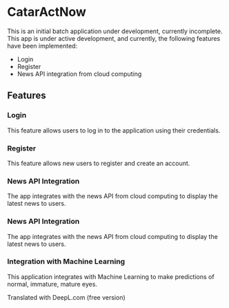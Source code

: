 # CatarActNow

This is an initial batch application under development, currently incomplete. This app is under active development, and currently, the following features have been implemented:

- Login
- Register
- News API integration from cloud computing

## Features

### Login
This feature allows users to log in to the application using their credentials.

### Register
This feature allows new users to register and create an account.

### News API Integration
The app integrates with the news API from cloud computing to display the latest news to users.

### News API Integration
The app integrates with the news API from cloud computing to display the latest news to users.

### Integration with Machine Learning
This application integrates with Machine Learning to make predictions of normal, immature, mature eyes.

Translated with DeepL.com (free version)
